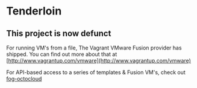 # Tenderloin

## This project is now defunct

For running VM's from a file, The Vagrant VMware Fusion provider has shipped. You can find out more about that at [http://www.vagrantup.com/vmware](http://www.vagrantup.com/vmware)

For API-based access to a series of templates & Fusion VM's, check out [fog-octocloud](/lstoll/fog-octocloud)
